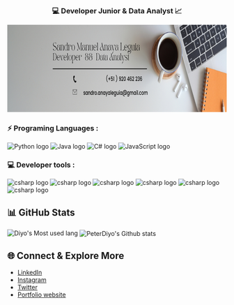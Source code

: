 


<h3 align="center"> 💻 Developer Junior & Data Analyst 📈 </h3>

<div align="center">
  <img height="200" src="Banner Linkedin Profesional Corporativo Gris.png"  />
</div>

### ⚡ Programing Languages :
<div align="left">
<img src="https://w7.pngwing.com/pngs/140/948/png-transparent-blue-and-yellow-logo-python-logo-programmer-fierce-python-s-cdr-angle-text-thumbnail.png" height="30" alt="Python logo"  />
<img src="https://cdn4.iconfinder.com/data/icons/logos-and-brands/512/181_Java_logo_logos-512.png" height="30" alt="Java logo"  />
<img src="https://upload.wikimedia.org/wikipedia/commons/thumb/b/bd/Logo_C_sharp.svg/910px-Logo_C_sharp.svg.png" height="30" alt="C# logo"  />
<img src="https://static.vecteezy.com/system/resources/previews/027/127/463/non_2x/javascript-logo-javascript-icon-transparent-free-png.png" height="30" alt="JavaScript logo"  />
</div>

### 💻 Developer tools :
<div align="left">
<img src="https://upload.wikimedia.org/wikipedia/commons/thumb/c/cf/Angular_full_color_logo.svg/2048px-Angular_full_color_logo.svg.png" height="30" alt="csharp logo"  />
<img src="https://cdn.worldvectorlogo.com/logos/tableau-software.svg" height="30" alt="csharp logo"  />
<img src="https://upload.wikimedia.org/wikipedia/commons/thumb/c/cf/New_Power_BI_Logo.svg/1200px-New_Power_BI_Logo.svg.png" height="30" alt="csharp logo"  />
<img src="https://upload.wikimedia.org/wikipedia/commons/thumb/1/1b/R_logo.svg/1200px-R_logo.svg.png" height="30" alt="csharp logo"  />
<img src="https://img.icons8.com/?size=512&id=117561&format=png" height="30" alt="csharp logo"  />
<img src="https://upload.wikimedia.org/wikipedia/commons/thumb/3/38/Jupyter_logo.svg/207px-Jupyter_logo.svg.png" height="30" alt="csharp logo"  />
</div>

## 📊 GitHub Stats

<img  width="450em" src="https://github-readme-stats.vercel.app/api/top-langs?username=santechdevs&show_icons=true&locale=en&layout=compact&theme=vue-dark" alt="Diyo's Most used lang" /> <img width="450em" align="center" alt="PeterDiyo's Github stats"  src="https://github-readme-stats.vercel.app/api?username=santechdevs&show_icons=true&count_private=true&theme=vue-dark" />   

## 🌐 Connect & Explore More 

- [LinkedIn](https://www.linkedin.com/in/peter-diyo-a38451289/)
- [Instagram](https://www.instagram.com/diyopeter/)
- [Twitter](https://x.com/peter_diyo?t=GjznmSILO2rOpWbh9zFdHA&s=09)
- [Portfolio website](https://peterdiyo.netlify.app/)

###
